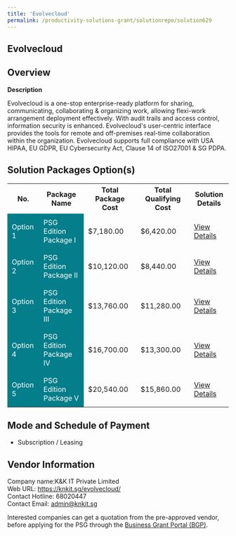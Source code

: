 ```yaml
---
title: 'Evolvecloud'
permalink: /productivity-solutions-grant/solutionrepo/solution629
---
```


## Evolvecloud

## Overview

**Description**

Evolvecloud is a one-stop enterprise-ready platform for sharing, communicating, collaborating & organizing work, allowing flexi-work arrangement deployment effectively. With audit trails and access control, information security is enhanced. Evolvecloud's user-centric interface provides the tools for remote and off-premises real-time collaboration within the organization. Evolvecloud supports full compliance with USA HIPAA, EU GDPR, EU Cybersecurity Act, Clause 14 of ISO27001 & SG PDPA.

## Solution Packages Option(s)

<table>
<tr>
<th><b>No.</b></th>
<th><b>Package Name</b></th>
<th><b>Total Package Cost</b></th>
<th><b>Total Qualifying Cost</b></th>
<th><b>Solution Details</b></th>
</tr>
<tr>
<td style='padding: 10px; background-color: #037E8A; color: #FFFFFF;'>Option 1</td>
<td style='padding: 10px; background-color: #037E8A; color: #FFFFFF;'>PSG Edition Package I</td>
<td style='padding: 10px;'>$7,180.00</td>
<td style='padding: 10px;'>$6,420.00</td>
<td style='padding: 10px;'><a href='/images/psg/KK_Desensitised_Annex_3_Part_1.pdf' target='_blank'>View Details</a></td>
</tr>
<tr>
<td style='padding: 10px; background-color: #037E8A; color: #FFFFFF;'>Option 2</td>
<td style='padding: 10px; background-color: #037E8A; color: #FFFFFF;'>PSG Edition Package II</td>
<td style='padding: 10px;'>$10,120.00</td>
<td style='padding: 10px;'>$8,440.00</td>
<td style='padding: 10px;'><a href='/images/psg/KK_Desensitised_Annex_3_Part_2.pdf' target='_blank'>View Details</a></td>
</tr>
<tr>
<td style='padding: 10px; background-color: #037E8A; color: #FFFFFF;'>Option 3</td>
<td style='padding: 10px; background-color: #037E8A; color: #FFFFFF;'>PSG Edition Package III</td>
<td style='padding: 10px;'>$13,760.00</td>
<td style='padding: 10px;'>$11,280.00</td>
<td style='padding: 10px;'><a href='/images/psg/KK_Desensitised_Annex_3_Part_3.pdf' target='_blank'>View Details</a></td>
</tr>
<tr>
<td style='padding: 10px; background-color: #037E8A; color: #FFFFFF;'>Option 4</td>
<td style='padding: 10px; background-color: #037E8A; color: #FFFFFF;'>PSG Edition Package IV</td>
<td style='padding: 10px;'>$16,700.00</td>
<td style='padding: 10px;'>$13,300.00</td>
<td style='padding: 10px;'><a href='/images/psg/KK_Desensitised_Annex_3_Part_4.pdf' target='_blank'>View Details</a></td>
</tr>
<tr>
<td style='padding: 10px; background-color: #037E8A; color: #FFFFFF;'>Option 5</td>
<td style='padding: 10px; background-color: #037E8A; color: #FFFFFF;'>PSG Edition Package V</td>
<td style='padding: 10px;'>$20,540.00</td>
<td style='padding: 10px;'>$15,860.00</td>
<td style='padding: 10px;'><a href='/images/psg/KK_Desensitised_Annex_3_Part_5.pdf' target='_blank'>View Details</a></td>
</tr>
</table>

## Mode and Schedule of Payment

 - Subscription / Leasing

## Vendor Information

 Company name:K&K IT Private Limited<br>Web URL: https://knkit.sg/evolvecloud/ <br>Contact Hotline: 68020447 <br>Contact Email: admin@knkit.sg 

Interested companies can get a quotation from the pre-approved vendor, before applying for the PSG through the <a href='https://www.businessgrants.gov.sg/' target='_blank' rel='noopener'>Business Grant Portal (BGP)</a>.

<script src="/jquery/resize-tables.js"></script>
